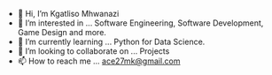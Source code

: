 - 👋 Hi, I’m Kgatliso Mhwanazi
- 👀 I’m interested in ... Software Engineering, Software Development, Game Design and more.
- 🌱 I’m currently learning ... Python for Data Science.
- 💞️ I’m looking to collaborate on ... Projects
- 📫 How to reach me ... ace27mk@gmail.com

<!---
Emkay27/Emkay27 is a ✨ special ✨ repository because its `README.md` (this file) appears on your GitHub profile.
You can click the Preview link to take a look at your changes.
--->
